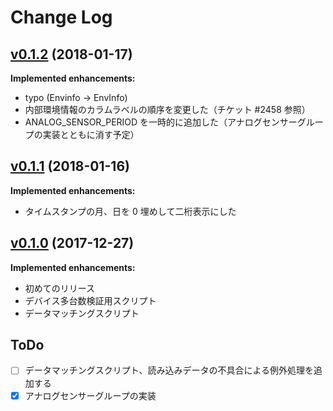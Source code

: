 # Change Log

## [v0.1.2](https://github.com/matsu490/infini/tree/v0.1.2) (2018-01-17)
**Implemented enhancements:**
- typo (Envinfo -> EnvInfo)
- 内部環境情報のカラムラベルの順序を変更した（チケット #2458 参照）
- ANALOG_SENSOR_PERIOD を一時的に追加した（アナログセンサーグループの実装とともに消す予定）

## [v0.1.1](https://github.com/matsu490/infini/tree/v0.1.1) (2018-01-16)
**Implemented enhancements:**
- タイムスタンプの月、日を 0 埋めして二桁表示にした

## [v0.1.0](https://github.com/matsu490/infini/tree/v0.1.0) (2017-12-27)
**Implemented enhancements:**
- 初めてのリリース
- デバイス多台数検証用スクリプト
- データマッチングスクリプト

## ToDo
- [ ] データマッチングスクリプト、読み込みデータの不具合による例外処理を追加する
- [x] アナログセンサーグループの実装

